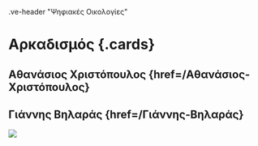 .ve-header "Ψηφιακές Οικολογίες"

# Αρκαδισμός {.cards}

## Αθανάσιος Χριστόπουλος {href=/Αθανάσιος-Χριστόπουλος} 


## Γιάννης Βηλαράς {href=/Γιάννης-Βηλαράς} 

![](https://upload.wikimedia.org/wikipedia/commons/1/17/Athanasios_Christopoulos_%28Imerologion_Skokou_1888%29.jpg)

